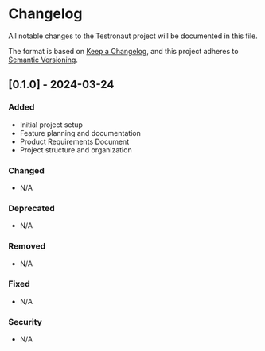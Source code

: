 # Changelog

All notable changes to the Testronaut project will be documented in this file.

The format is based on [Keep a Changelog](https://keepachangelog.com/en/1.0.0/),
and this project adheres to [Semantic Versioning](https://semver.org/spec/v2.0.0.html).

## [0.1.0] - 2024-03-24

### Added
- Initial project setup
- Feature planning and documentation
- Product Requirements Document
- Project structure and organization

### Changed
- N/A

### Deprecated
- N/A

### Removed
- N/A

### Fixed
- N/A

### Security
- N/A